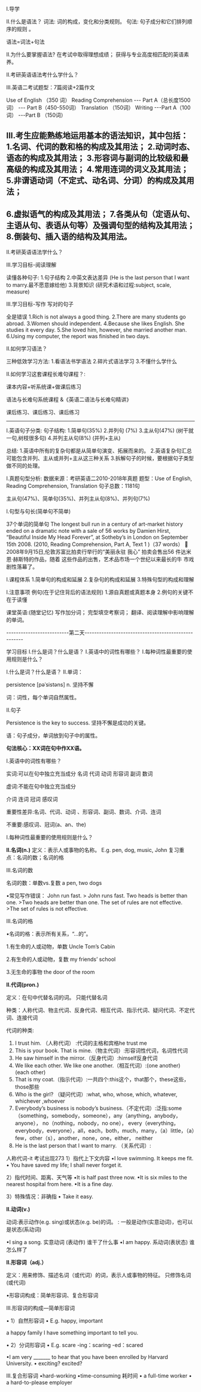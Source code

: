 





I.导学


II.什么是语法？
词法: 词的构成，变化和分类规则。
句法: 句子成分和它们排列顺序的规则 。

语法=词法+句法


II.为什么要掌握语法?
在考试中取得理想成绩；
获得与专业高度相匹配的英语素养。




II.考研英语语法考什么学什么？



III.英语二考试题型：7篇阅读+2篇作文

Use of English （350 词）
Reading Comprehension
--- Part A（总长度1500词）
--- Part B（450-550词）
Translation （150词）
Writing
---Part A（100词）
---Part B （150词）



III.考生应能熟练地运用基本的语法知识，其中包括： 
1.名词、代词的数和格的构成及其用法； 
2.动词时态、语态的构成及其用法；
3.形容词与副词的比较级和最高级的构成及其用法；
4.常用连词的词义及其用法；
5.非谓语动词（不定式、动名词、分词）的构成及其用法；
------------------------------------------------
6.虚拟语气的构成及其用法；
7.各类从句（定语从句、主语从句、表语从句等）及强调句型的结构及其用法；
8.倒装句、插入语的结构及其用法。
-------------------------------------------------
  
  
II.考研英语语法学什么？
  
III.学习目标-阅读理解

读懂各种句子:
1.句子结构
2.中英文表达差异  (He is the last person that I want to marry.最不愿意嫁给他)
3.背景知识  (研究术语和过程:subject, scale, measure)


III.学习目标-写作
写对的句子

全是错误
1.Rich is not always a good thing.
2.There are many students go abroad.
3.Women should independent.
4.Because she likes English. She studies it every day.
5.She loved him, however, she married another man.
6.Using my computer, the report was finished in two days.









II.如何学习语法？


三种低效学习方法:
1.看语法书学语法
2.碎片式语法学习
3.不懂什么学什么


II.如何学习这套课程长难句课程？:

课本内容+听系统课+做课后练习

语法与长难句系统课程 &《英语二语法与长难句精讲》


课后练习、课后练习、课后练习



 ---------------------------------------------------------------


I.英语句子分类:
句子结构:
1.简单句(35%)
2.并列句 (7%)
3.主从句(47%) (树干就一句,树枝很多句)
4.并列主从句(8%) (并列+主从)


总结:
1.英语中所有的复杂句都是从简单句演变、拓展而来的。
2.英语复杂句汇总可能包含并列、主从或并列+主从这三种关系
3.拆解句子的时候，要根据句子类型做不同的处理。
 




I.真题句型分析:
数据来源：考研英语二2010-2018年真题
题型：Use of English, Reading Comprehension, Translation
句子总数：1181句

主从句(47%)、简单句(35%)、并列主从句(8%)、并列句(7%)


I.句型与句长(简单句不简单)

37个单词的简单句
The longest bull run in a century of art-market history
ended on a dramatic note with a sale of 56 works by
Damien Hirst, “Beautiful Inside My Head Forever”, at
Sotheby’s in London on September 15th 2008. (2010,
Reading Comprehension, Part A, Text 1 )（37 words）  2008年9月15日,伦敦苏富比拍卖行举行的“美丽永驻
我心” 拍卖会售出56 件达米恩·赫斯特的作品，随着
这些作品的出售，艺术品市场一个世纪以来最长的牛
市戏剧性落幕了。



 

I.课程体系
1.简单句的构成和延展
2.复杂句的构成和延展
3.特殊句型的构成和理解





I.注意事项
例句(在于记住背后的语法规则)
1.源自真题或真题本身
2.例句的关键不在于读懂

课堂英语:(随堂记忆)
写作加分词； 
完型填空考察词；
翻译、阅读理解中影响理解的单词。




--------------------------第二天----------------------------------------------------



学习目标 
I.什么是词？什么是语？ 
I.英语中的词性有哪些？ 
I.每种词性最重要的使用规则是什么？




I.什么是词？什么是语？ 
II.单词： 

persistence [pəˈsistəns] 
n. 坚持不懈

词：词性，每个单词自然属性。


II.句子

Persistence is the key to success. 
坚持不懈是成功的关键。

语：句子成分，单词放到句子中的属性。



**句法核心：XX词在句中作XX语。**


I.英语中的词性有哪些？ 


实词:可以在句中独立充当成分
 名词 
 代词 
 动词 
 形容词 
 副词 
 数词


虚词:不能在句中独立充当成分

介词
连词 
冠词 
感叹词




重要性差异:名词、代词、动词 、形容词、副词、数词、介词、连词 


不重要:感叹词、冠词(a、an、the)


I.每种词性最重要的使用规则是什么？




**II.名词(n.)**
定义：表示人或事物的名称。
E.g. pen, dog, music, John
复习重点：名词的数；名词的格


III.名词的数

名词的数：单数vs.复数
a pen, two dogs 


•常见写作错误：
  John run fast. > John runs fast. 
  Two heads is better than one. >Two heads are better than one.
  The set of rules are not effective. >The set of rules is not effective.



III.名词的格

•名词的格：表示所有关系，“…的”。

1.有生命的人或动物，单数 
Uncle Tom’s Cabin 

2.有生命的人或动物，复数 
my friends’ school 

3.无生命的事物 
the door of the room






**II.代词(pron.)**

定义：在句中代替名词的词。  只能代替名词

种类：人称代词、物主代词、反身代词、相互代词、指示代词、疑问代词、不定代词、连接代词




代词的种类:
1. I trust him. （人称代词） :代词的主格和宾格he trust me
2. This is your book. That is mine.（物主代词）:形容词性代词，名词性代词
3. He saw himself in the mirror.（反身代词）:himself反身代词
4. We like each other. We like one another.（相互代词）:(one another) (each other)
5. That is my coat.（指示代词）:一共四个:this这个，that那个，these这些，those那些
6. Who is the girl? （疑问代词）:what, who, whose, which, whatever, whichever ,whoever
7. Everybody’s business is nobody’s business.（不定代词）:泛指:some（something，somebody，someone），any（anything，anybody，anyone）， no（nothing，nobody，no one）， every（everything，everybody，everyone），all，each，both，much，many，（a）little，（a）few，other（s），another，none，one，either， neither
8. He is the last person that I want to marry. （关系代词）:

人称代词-it 考试出现273
1）指代上下文内容 
•I love swimming. It keeps me fit. 
• You have saved my life; I shall never forget it. 

2）指代时间、距离、天气等 
•It is half past three now. 
•It is six miles to the nearest hospital from here. 
•It is a fine day. 
 
 3）特殊情况：非确指 
• Take it easy.





**II.动词(v.)**

动词:表示动作(e.g. sing)或状态(e.g. be)的词。  : 一般是动作(实意动词)，也可以是状态(系动词)

•I sing a song.  实意动词 (表动作) 谁干了什么事
•I am happy.     系动词(表状态)   谁怎么样了




**II.形容词（adj.）**

定义：用来修饰、描述名词（或代词）的词，表示人或事物的特征。  只修饰名词(或代词)

•形容词构成：简单形容词、复合形容词



III.形容词的构成—简单形容词

• 1）自然形容词 
• E.g. happy, important 

 a happy family 
 I have something important to tell you. 



• 2）分词形容词
• E.g. scare
 -ing：scaring
 -ed：scared

•I am very _______ to hear that you have been enrolled by Harvard University.
• exciting? excited?



III.复合形容词
•hard-working
•time-consuming 耗时间
• a full-time worker 
• a hard-to-please employer














































